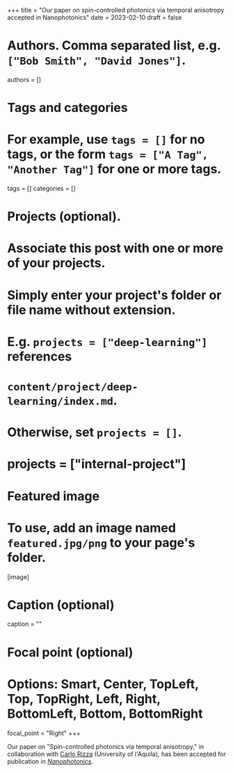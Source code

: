 +++
title = "Our paper on spin-controlled photonics via temporal anisotropy accepted in Nanophotonics"
date = 2023-02-10
draft = false

# Authors. Comma separated list, e.g. `["Bob Smith", "David Jones"]`.
authors = []

# Tags and categories
# For example, use `tags = []` for no tags, or the form `tags = ["A Tag", "Another Tag"]` for one or more tags.
tags = []
categories = []

# Projects (optional).
#   Associate this post with one or more of your projects.
#   Simply enter your project's folder or file name without extension.
#   E.g. `projects = ["deep-learning"]` references
#   `content/project/deep-learning/index.md`.
#   Otherwise, set `projects = []`.
# projects = ["internal-project"]

# Featured image
# To use, add an image named `featured.jpg/png` to your page's folder.
[image]
  # Caption (optional)
  caption = ""

  # Focal point (optional)
  # Options: Smart, Center, TopLeft, Top, TopRight, Left, Right, BottomLeft, Bottom, BottomRight
  focal_point = "Right"
+++

Our paper on "Spin-controlled photonics via temporal anisotropy,"
in collaboration with [Carlo Rizza](https://sites.google.com/site/rizzacarlo81/) (University of l'Aquila),
has been accepted for publication in [*Nanophotonics*](https://www.degruyter.com/view/journals/nanoph/nanoph-overview.xml).

